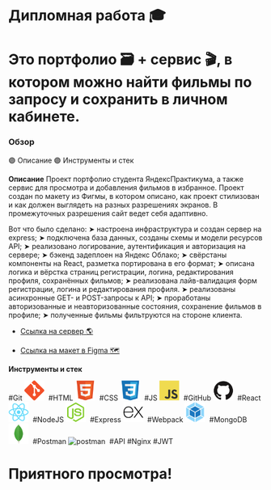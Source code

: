# Дипломная работа 🎓
# Это портфолио 🗃️ + сервис 🎬, в котором можно найти фильмы по запросу и сохранить в личном кабинете.

### Обзор
🟣 Описание
🟣 Инструменты и стек

**Описание**
Проект портфолио студента ЯндексПрактикума, а также сервис для просмотра и добавления фильмов в избранное.
Проект создан по макету из Фигмы, в котором описано, как проект стилизован и как должен выглядеть на разных разрешениях экранов.
В промежуточных разрешения сайт ведет себя адаптивно.

Вот что было сделано:
➤ настроена инфраструктура и создан сервер на express;
➤ подключена база данных, созданы схемы и модели ресурсов API;
➤ реализовано логирование, аутентификация и авторизация на сервере;
➤ бэкенд задеплоен на Яндекс Облако;
➤ свёрстаны компоненты на React, разметка портирована в его формат;
➤ описана логика и вёрстка страниц регистрации, логина, редактирования профиля, сохранённых фильмов;
➤ реализована лайв-валидация форм регистрации, логина и редактирования профиля.
➤ реализованы асинхронные GET- и POST-запросы к API;
➤ проработаны авторизованные и неавторизованные состояния, сохранение фильмов в профиле;
➤ полученные фильмы фильтруются на стороне клиента.

* [Ссылка на сервер 🌎](https://diploma.mokhov.nomoredomains.rocks)

* [Ссылка на макет в Figma 🗺️](https://disk.yandex.ru/d/BFSuppEDJl4NqA)

**Инструменты и стек**
<div>
  #Git <img src="https://github.com/devicons/devicon/blob/master/icons/git/git-original.svg" title="git" alt="git" width="40" height="40"/>&nbsp
  #HTML <img src="https://github.com/devicons/devicon/blob/master/icons/html5/html5-original.svg" title="html5" alt="html5" width="40" height="40"/>&nbsp
  #CSS <img src="https://github.com/devicons/devicon/blob/master/icons/css3/css3-original.svg" title="css3" alt="css" width="40" height="40"/>&nbsp
  #JS <img src="https://github.com/devicons/devicon/blob/master/icons/javascript/javascript-original.svg" title="javascript" alt="javascript" width="40" height="40"/>&nbsp
  #GitHub <img src="https://github.com/devicons/devicon/blob/master/icons/github/github-original.svg" title="github" alt="github" width="40" height="40"/>&nbsp
  #React <img src="https://github.com/devicons/devicon/blob/master/icons/react/react-original.svg" title="react" alt="react" width="40" height="40"/>&nbsp
  #NodeJS <img src="https://github.com/devicons/devicon/blob/master/icons/nodejs/nodejs-original.svg" title="nodejs" alt="nodejs" width="40" height="40"/>&nbsp
  #Express <img src="https://github.com/devicons/devicon/blob/master/icons/express/express-original.svg" title="express" alt="express" width="40" height="40"/>&nbsp
  #Webpack <img src="https://github.com/devicons/devicon/blob/master/icons/webpack/webpack-original.svg" title="webpack" alt="webpack" width="40" height="40"/>&nbsp
  #MongoDB <img src="https://github.com/devicons/devicon/blob/master/icons/mongodb/mongodb-original.svg" title="mongodb" alt="mongodb" width="40" height="40"/>&nbsp
  #Postman <img src="https://cdn.icon-icons.com/icons2/3053/PNG/512/postman_macos_bigsur_icon_189815.png" title="postman" alt="postman" width="40" height="40"/>&nbsp
  #API
  #Nginx
  #JWT
</div>

# Приятного просмотра!
